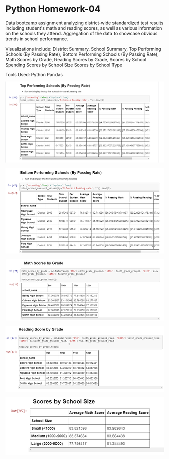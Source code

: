 # Python Homework-04

Data bootcamp assignment analyzing district-wide standardized test results including student's math and reading scores, as well as various information on the schools they attend. Aggregation of the data to showcase obvious trends in school performance.

Visualizations include: District Summary, School Summary, Top Performing Schools (By Passing Rate), Bottom Performing Schools (By Passing Rate), Math Scores by Grade, Reading Scores by Grade, Scores by School Spending Scores by School Size Scores by School Type

Tools Used: Python Pandas



![Alt Text]( https://github.com/eherchen/Analysis-of-District-Standardized-Test-Scores/blob/master/part%204b%20image.png)

![Alt Text]( https://github.com/eherchen/Analysis-of-District-Standardized-Test-Scores/blob/master/part%205%20image.png)

![Alt Text]( https://github.com/eherchen/Analysis-of-District-Standardized-Test-Scores/blob/master/part%206%20image.png)

![Alt Text]( https://github.com/eherchen/Analysis-of-District-Standardized-Test-Scores/blob/master/part%207%20image.png)

![Alt Text]( https://github.com/eherchen/Analysis-of-District-Standardized-Test-Scores/blob/master/part%208%20image.png)


